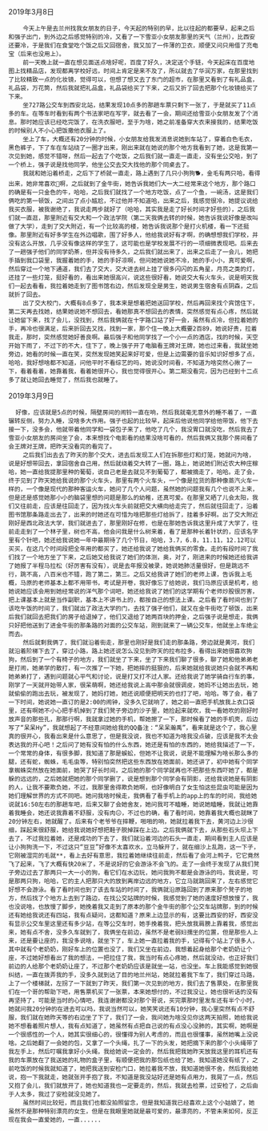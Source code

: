 2019年3月8日

        今天上午是去兰州找我女朋友的日子，今天起的特别的早，比以往起的都要早，起来之后和强子出门，到外边之后感觉特别的冷，又看了一下雪亚小女朋友那里的天气（兰州），比西安还要冷，于是我们在食堂吃个饭之后又回宿舍，我又加了一件薄的卫衣，顺便又问只用借了充电宝（后来也没用上）。
        前一天晚上就一直在想见面送点啥好呢，百度了好久，决定送个手链，今天起床在百度地图上找精品店，发现都离学校好远，时间上肯定是来不及了，所以就去了华润万家，在那里找到了比较精致一点的化妆镜，觉得可以，但想了想又去了东门的超市，在那里又看到了有礼品盒，礼品袋，万花筒，然后我就把礼品盒，礼品袋给买了下来，之后又折了回去把那个化妆镜给买了下来。
        坐727路公交车到西安北站，结果发现10点多的那趟车票只剩下一张了，于是就买了11点多的车。在等车时看到有两个书法家吧在写字，就去看了一会，期间还给雪亚小女朋友发了个消息。那时她应该已经吃完饭了，在洗衣服吧，至于为啥，她之前准备穿大衣来接我的，结果吃饭的时候别人不小心把饭撒他衣服上了。
        坐上了车，大概还有20分钟的时候，小女朋友给我发消息说她到车站了，穿着白色毛衣，黑色裤子，下了车在车站绕了一圈才出来，刚出来就在她说的那个地方我看到了她，这是我第一次见到她，感觉不错呀，然后一起去了个吃饭，之后我们就一直走一直走，没有坐公交哈，到了一个桥上，强子说是找他同学，他坐公交去交大找他的那个同桌去了。
        我就和她沿着桥走，之后下了桥就一直走，路上遇到了几只小狗狗🐕，金毛有两只哈，看得出来，她非常喜欢🐶啊，之后就到了金牛街，她告诉我她们大一大二经常来这个地方，那个路口的确是有一只金色的牛，哈哈，之后我们就找了一个地方吃饭，点了一个鱼，一碗汤，这是我们俩吃的第一顿饭，之间出了点小尴尬，不过他并不知道哈，出来之后，我感觉很冷，她提议说给我买衣服，被我谢绝了，我说走两步就好了（哈哈，其实我是走了好长时间才好些的），之后我们就一直逛，那里附近有交大和一个政法学院（第二天我俩去转的时候，她告诉我说好像是改叫做了大学），走到了交大附近，有一个比较高的楼，她告诉我说那个是打火机楼，看一下还挺像。那里附近有好多学生在外边唱歌，围了好多人，他给我说好有才啊，的确想想我们学校，并没有这么开放，几乎没有像这样的学生了，这可能也是学校发展不行的一项细微表现吧。后来去了一趟强子他们的同学奶茶，但并没有待多久，之后我们就出来了，出来之后走了一会儿，她把手插到我口袋里，我握着她的手，她的手好凉啊，但问她她说她不冷，她的手小小，真可爱啊，然后穿过一个地下通道，我们去了交大，交大进去树上挂了很多闪闪的五角星，月亮之类的灯，还挂了一些灯笼，挺好看的，看出来她很高兴，说这些很好看，她说交大有火车头，说是明天我们一起去看看，我拉着她走到了图书馆右边，然后发现全是男生，她说男生宿舍有点阴森，之后就折了回去。
        出了交大校门，大概有8点多了，我本来是想着把她送回学校，然后再回来找个宾馆住下，第二天再去找她，结果她说她不想回去，看她那真不想回去的表情，突然感觉有点心疼，然后就让她留下来，找了会儿，没找到，然后我俩就在十字路口站了好一会，虽然有点冷，但拉着她的手，再冷也很满足，后来折回去又找，找到一家，那个住一晚上大概要2百89，她说好贵，拉着我走，那时，突然感觉她好善良啊。最后强子和他同学找了一个小一点的酒店，找的时候，天空开始下雨了，不过下的不大，住下了，晚上强子开了电脑看王牌对王牌，她也过来看，我就坐她旁边，她看的时候一直在笑，突然发现她笑起来好可爱，但是上边需要的音乐知识好想多了点，哈哈，我好想啥都不知道，问他平时不看综艺的吗，她说没时间看，不知道为啥突然心揪了一下，看着看着，她靠着我，看着她很开心，我也觉得很开心。第二期没看完，因为已经到十二点多了就让她回去睡觉了，然后我也就睡了。

2019年3月9日

      好像，应该就是5点的时候，隔壁房间的闹铃一直在响，然后我就毫无意外的睡不着了，一直辗转反侧，努力入睡，没啥多大作用。强子也起的比较早，起床后他说他同学给他带饭，他下去接一下，没多会，他就带着他同学和一袋包子来了，他吃了几个，我没胃口就没吃，然后我去了雪亚小女朋友的房间坐了会，本来想找个电影看的结果没啥可看的，然后我俩又我那个房间看了会王牌对王牌，把昨天没看完的看完了。
        之后我们出去去了昨天的那个交大，进去后发现工人们在拆那些灯和灯笼，她就问为啥，说是好想带回去，拿回宿舍自己用，然后就绕着交大转了一圈，路上，她说她们附近农大种庄稼哈，她一直给我提那里种的葡萄，说自己老是去就见不到葡萄了，都被摘走了，哈哈。走了会，终于见到了昨天她给我说的那个火车头，那里有两个火车头，一个像是拉货的那种像蒸汽火车一样的，一个像是现代的那种客运火车，她问了几个人问题，虽然她的问题我有几个也说不上来，但是还是感觉她那小小的脑袋里想的问题是那么的幼稚，还真可爱。在那里又晒了儿会太阳，我们又往前走，应该是往回走了，因为找火车头前就把交大横向给走完了，然后就往回走了，沿着图书馆那条路走出去了，出来的时她还在可惜为啥把那些灯给拆了，挂着多好啊。出了交大附近刚好是西北政法大学，我们就进去了，那里刚好在修，也是在那她告诉我这里升成了大学了，往前走走到了一个林子里，树也不高，他会问我是什么树来着，看了是那种长着针状的，应该名字里有个针吧，她还给我说她一年中最期待了几个节日，哈哈，3.7，6.8，11.11，12.12可以买买，在这几个时间段把全年用的都买了，她还给我说了她给我俩买的零食。走的有段时间了我们找了一个地方坐了下来，之后她又给我说了她们的体测，奥，对了，刚进来的时候她还给我讲了她报了半程马拉松（好厉害有没有），说是去年报没被录，她说她肺活量很好，但是跳远不行，跳不高，八百米也不错，跑了第二，第三。之后又给我讲了她们的老师上课，告诉我上毛概，马原的老师基本上都不用带书，考试是开卷，我好像忘了给她说，我们马原应该是机考，给她说她应该会用到她经常说的洋气那个词吧，她还给我说了她们的这学期有个老师炒股很厉害，把上课基本上就是当作副职，基本上不讲书上的，都按自己的想法上课。之后看了看时间也到了该吃午饭的时间了，我们就出了政法大学的门，去找了强子他们，就又在金牛街吃了顿饭，出来后我们就回去把我们的房子给退掉了，他们又退给了她两百块的押金，之后强子说是想走，我俩只好把他送到了进金牛街的那条路的对面的公交车站，刚到就来了一辆公交车，他就坐上车绝尘而去。
        然后就剩我俩了，我们就沿着街走，那里也刚好是我们走的那条路，旁边就是黄河，我们就沿着阶梯下去了，穿过小路，路上她还说怎么没见到昨天的拉布拉多，看得出来她很喜欢狗狗，然后到了一个有椅子的地方，我们就坐了下来，坐了下来我们聊了很多，聊了她和他弟弟老是打闹，她弟学的散打，有一次推了一下她，把她摔的挺狠的，后来她就给我说她只会就不再和她弟弟打了，遇到问题就心平气和讨论，说是打又打不过人家。还给我说了她学骑自行车的事，刚学了一天就开始带人家，很呆萌啊，她还给我说上高中那会就很调皮，她妈不让她出去玩，她就偷偷的跑出去玩，被发现了，她妈打她，她还说顺便把明天的也打了吧，哈哈。等了会，看了一下时间，她说她一直订的是2:00的闹钟，没多久它就响了，她之前一直把手机放我上衣口袋里，还有啊她不小心把手机掉到了我们凳子旁边的沙子里，她捡起来就吹，我一看她吹的刚好时放声音的那些孔，那那行啊，我就拿过她的手机，帮她擦了一下，那时候看了她的手机壳，后边写了“呆呆Hy”，我就想起了不经意间她给我的QQ备注：“呆呆瀚禹”，看来就是这个了，我心里真的很开心，我看出来是什么意思了，但是我没说，我也不知道为啥我没点破，应该是我不太会表达我的开心吧！之后问了她有没有怕的什么东西，她还是有怕的东西的，她给我描述了一下，一个常常的身体，有很多脚，我知道了那是蜈蚣，但她不让我说，说是不能理解为啥长那么多的腿，还有蛇，蜘蛛，毛毛虫等，特别怕突然把这些东西放在她面前，她还讲了，初中她有个同学拿蜘蛛突然放在她面前，她哭了好长时间，之后她的那个同学就再也不把那些东西吓她了，都是躲的远远的，之后她就把她的那个同学删了，说是想到那个同学会有阴影，还给我说她是有阴影的人，让我不要欺负她，不过，我那里舍得欺负她啊，也好像明白了女生怕这些昆虫可能是因为她们理解世界的方式不同吧。她问我啥时候走，我俩看了看手机上的app上的车的时间，我给她说就16:50左右的那趟车吧，后来又聊了会她舍友，她问我可不瞌睡，她说她瞌睡，我就让她靠着我睡会，她还说我靠着不舒服，没有肉😐，不过也的确，看了看时间，她靠着我大概也就眯了20分钟左右，她就醒了。后来有个老爷爷在摔鞭，啪啪的响，她就拉着我下去，黄河边上沙很细，踩起来很舒服，她给我说她好想把鞋子脱掉踩在上边。之后我俩就下去，从那些石头坝上下去了，不过我拉着她，还是成功的下去了，我们就沿着河边的石头一直走，期间看到主人应该是让小狗狗洗一下，不过这只“豆豆”好像不太喜欢水，立马躲开了，就在细沙上乱跑，这一下子，它刚被湿完的毛就**，看上去好有意思，我拉着她继续往前走，然后看了会河上鸭子，它它竟然飞了起来，飞了大概有快20米了，不是说好的它会游泳不会飞的。走了一会终于发现了从我们凳子旁边过去了那两只一大一小的狗，看它们在水边玩，她问我狗不都是会游泳的吗，我说是，可是那两只狗，哈哈，它的主人把那只大的放到离岸边远的地方，它立马就跳回来了，左右感觉它好想不会游泳。看了看时间也到了该去车站的时间了，我俩就沿原路回到了原来那个凳子的地方，然后找了个地方上去到了路边，在找公交站牌的时候，我感觉到了她的速度好想放慢了，我也没说啥，也放慢了脚步，她挽着我又走到了原本的那个金牛街的那个公交车站牌那，到的时候还有她给我说还有四站，我有点疑问，这都知道？原来上边显示的有，这要比西安的好，西安没有显示公交车里这里还有多少站，在等公交车时，她手挽着我，把头放我肩膀上靠着我，感觉出来，她有点不舍，没多久车就到了，我俩坐在前边，虽然不是老弱妇孺坐的位置，但是那些人上来，还是要让座的，我没多说啥，就坐下了，车上她一直拉着我的手，记得有个站上了很多人，其中就有个老奶奶，刚好车上的位置也没了，我们又坐在前边，我想着起身给那个老奶奶让个座，不过她好想看出了我的想法，一把拉住了我，我当时有点心疼她，然后就没动，也正好我们前边的人给那个老奶奶让座了，不过那个老奶奶应该是就坐一站，也没坐。车上我能感觉到她很纠结，一直在拨弄我的手，没多久就到达了目的地兰州站，她就拉着我下车了，我们穿过马路，上了一个楼梯就，左拐了一下就到了昨天，我们第一次见到的地方，我们去了售票处，在那里我们在一个哥的帮助下吧，用售票机买了一张票，本来她想付的，不过我没让，她也很听话的没有再坚持了，可能是当时的心情吧，我连谢谢都没对那个哥说，买完票那时里发车还有半个小时，她就问我20分钟的在进去可以吗，我说当然可以，她笑笑说还有10分钟，我心里突然有点不舒服，我们就在她昨天等的右边坐了下了，我们了一会，我问她为啥没见你这两天拍照，她给我说她不想看着照片想人，我有点知道了，她虽然有点把自己说的有点没心没肺的，其实啊，她啊是一个很感性的一个人，她其实很细心的，很懂得为别人考虑的，而且也很懂事，虽然她嘴上没说啥。之后她翻了一会她的包，又拿了一个头绳，扎了一下的头发，她把摘下来的那个小头绳带了我左手上，然后叮嘱我拿好小头绳，我给她说一定会的，然后我把我她昨天放我这里的耳机还有我的车票放在了我送她的礼物的盒子里，有顺便把我的那包纸也给了她，我知道她没有纸了，之前吃饭的时候我就知道了，她把我送到安检门口，她拉着我不放，我知道她很不舍，然后我给她说，抱一下我就走，她就张开手抱了我，不知道是我没站好还是她有点用力，我晃了一点，然后又抱了会儿，我们就放开了，她也知道我也一定要走的，然后，我就去检票，过安检了，之后由于人太多，我过了安检就没见她了。
        虽然时间比较短，而且我们也都没拍照留念，但是我知道我已经喜欢上这个小姑娘了，她虽然不是那种特别漂亮的女生，但是在我眼里她就是最可爱的，最漂亮的，不管未来如何，反正现在我会一直爱她的，一直......